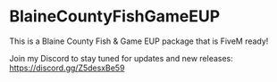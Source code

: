 # BlaineCountyFishGameEUP
This is a Blaine County Fish &amp; Game EUP package that is FiveM ready!

Join my Discord to stay tuned for updates and new releases: https://discord.gg/Z5desxBe59
